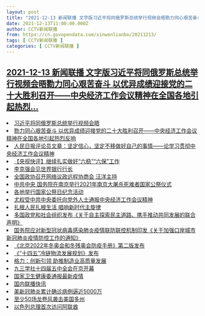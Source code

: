 ```yaml
---
layout: post
title: "2021-12-13 新闻联播 文字版习近平将同俄罗斯总统举行视频会晤勠力同心艰苦奋斗 以优异成绩迎接党的二十大胜利召开——中央经济工作会议精神在全国各地引起热烈"
date: 2021-12-13T11:00:00.000Z
author: CCTV新闻联播
from: https://cn.govopendata.com/xinwenlianbo/20211213/
tags: [ CCTV新闻联播 ]
categories: [ CCTV新闻联播 ]
---
```

<!--1639393200000-->
[2021-12-13 新闻联播 文字版习近平将同俄罗斯总统举行视频会晤勠力同心艰苦奋斗 以优异成绩迎接党的二十大胜利召开——中央经济工作会议精神在全国各地引起热烈...](https://cn.govopendata.com/xinwenlianbo/20211213/)
------

<div>
<li><a target="_blank" href="https://cn.govopendata.com/xinwenlianbo/20211213/#270963">习近平将同俄罗斯总统举行视频会晤</a></li><li><a target="_blank" href="https://cn.govopendata.com/xinwenlianbo/20211213/#270964">勠力同心艰苦奋斗 以优异成绩迎接党的二十大胜利召开——中央经济工作会议精神在全国各地引起热烈反响</a></li><li><a target="_blank" href="https://cn.govopendata.com/xinwenlianbo/20211213/#270965">人民日报评论员文章：坚定信心，坚定不移做好自己的事情——论学习贯彻中央经济工作会议精神</a></li><li><a target="_blank" href="https://cn.govopendata.com/xinwenlianbo/20211213/#270966">【央视快评】继续扎实做好“六稳”“六保”工作</a></li><li><a target="_blank" href="https://cn.govopendata.com/xinwenlianbo/20211213/#270967">李克强会见世界银行行长</a></li><li><a target="_blank" href="https://cn.govopendata.com/xinwenlianbo/20211213/#270968">全国政协召开网络议政远程协商会 汪洋主持</a></li><li><a target="_blank" href="https://cn.govopendata.com/xinwenlianbo/20211213/#270969">中共中央 国务院在南京举行2021年南京大屠杀死难者国家公祭仪式</a></li><li><a target="_blank" href="https://cn.govopendata.com/xinwenlianbo/20211213/#270970">各地举行国家公祭日纪念活动</a></li><li><a target="_blank" href="https://cn.govopendata.com/xinwenlianbo/20211213/#270971">尤权受中共中央委托向党外人士通报中央经济工作会议精神</a></li><li><a target="_blank" href="https://cn.govopendata.com/xinwenlianbo/20211213/#270972">扎根人民扎根生活 唱响新时代主旋律</a></li><li><a target="_blank" href="https://cn.govopendata.com/xinwenlianbo/20211213/#270973">多国政党和社会组织发布《关于自主探索民主道路、携手推动共同发展的联合声明》</a></li><li><a target="_blank" href="https://cn.govopendata.com/xinwenlianbo/20211213/#270974">国务院应对新型冠状病毒感染肺炎疫情联防联控机制印发《关于加强口岸城市新冠肺炎疫情防控工作的通知》</a></li><li><a target="_blank" href="https://cn.govopendata.com/xinwenlianbo/20211213/#270975">《北京2022年冬奥会和冬残奥会防疫手册》第二版发布</a></li><li><a target="_blank" href="https://cn.govopendata.com/xinwenlianbo/20211213/#270976">《“十四五”冷链物流发展规划》发布</a></li><li><a target="_blank" href="https://cn.govopendata.com/xinwenlianbo/20211213/#270977">格力：创新引领 助推制造业高质量发展</a></li><li><a target="_blank" href="https://cn.govopendata.com/xinwenlianbo/20211213/#270978">九三学社十四届五中全会在京开幕</a></li><li><a target="_blank" href="https://cn.govopendata.com/xinwenlianbo/20211213/#270979">国家卫生健康委通报最新疫情</a></li><li><a target="_blank" href="https://cn.govopendata.com/xinwenlianbo/20211213/#270980">国内联播快讯</a></li><li><a target="_blank" href="https://cn.govopendata.com/xinwenlianbo/20211213/#270981">美新冠肺炎累计确诊病例逼近5000万</a></li><li><a target="_blank" href="https://cn.govopendata.com/xinwenlianbo/20211213/#270982">至少50场龙卷风袭击美国多州</a></li><li><a target="_blank" href="https://cn.govopendata.com/xinwenlianbo/20211213/#270983">以色列总理首次访问阿联酋</a></li>
</div>

